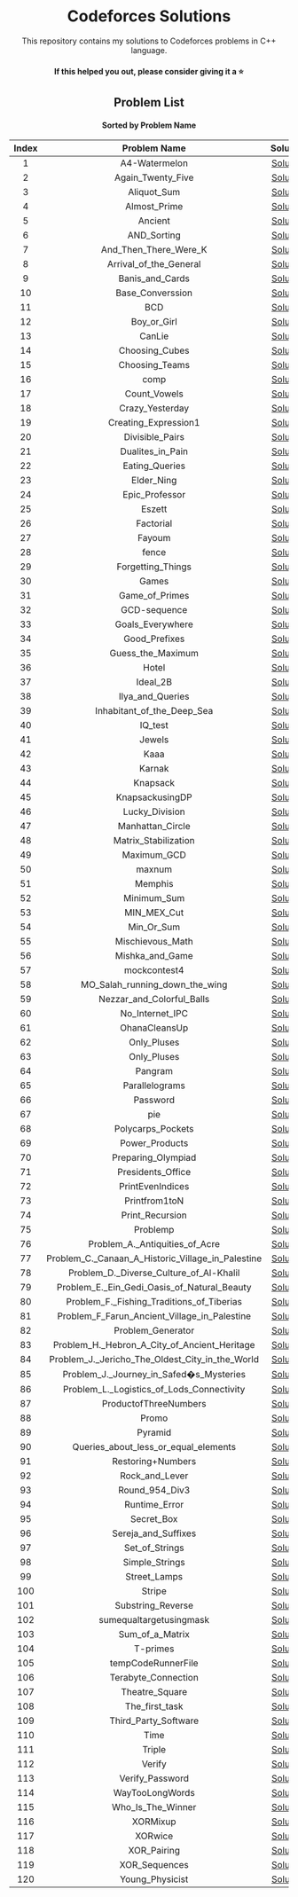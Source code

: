 <div align="center">

# Codeforces Solutions

This repository contains my solutions to Codeforces problems in C++ language.

#### If this helped you out, please consider giving it a :star:

<div align="center">

## Problem List

#### Sorted by Problem Name

| Index |                    Problem Name                    |                                                               Solution                                                                |
| :---: | :------------------------------------------------: | :-----------------------------------------------------------------------------------------------------------------------------------: |
|   1   |                   A4-Watermelon                    |                   [Solution](https://github.com/Saifahmeed/CodeForces-Solutions/blob/master/Code\A4-Watermelon.cpp)                   |
|   2   |                 Again_Twenty_Five                  |                 [Solution](https://github.com/Saifahmeed/CodeForces-Solutions/blob/master/Code\Again_Twenty_Five.cpp)                 |
|   3   |                    Aliquot_Sum                     |                    [Solution](https://github.com/Saifahmeed/CodeForces-Solutions/blob/master/Code\Aliquot_Sum.cpp)                    |
|   4   |                    Almost_Prime                    |                   [Solution](https://github.com/Saifahmeed/CodeForces-Solutions/blob/master/Code\Almost_Prime.cpp)                    |
|   5   |                      Ancient                       |                      [Solution](https://github.com/Saifahmeed/CodeForces-Solutions/blob/master/Code\Ancient.cpp)                      |
|   6   |                    AND_Sorting                     |                    [Solution](https://github.com/Saifahmeed/CodeForces-Solutions/blob/master/Code\AND_Sorting.cpp)                    |
|   7   |               And_Then_There_Were_K                |               [Solution](https://github.com/Saifahmeed/CodeForces-Solutions/blob/master/Code\And_Then_There_Were_K.cpp)               |
|   8   |               Arrival_of_the_General               |              [Solution](https://github.com/Saifahmeed/CodeForces-Solutions/blob/master/Code\Arrival_of_the_General.cpp)               |
|   9   |                  Banis_and_Cards                   |                  [Solution](https://github.com/Saifahmeed/CodeForces-Solutions/blob/master/Code\Banis_and_Cards.cpp)                  |
|  10   |                  Base_Converssion                  |                 [Solution](https://github.com/Saifahmeed/CodeForces-Solutions/blob/master/Code\Base_Converssion.cpp)                  |
|  11   |                        BCD                         |                        [Solution](https://github.com/Saifahmeed/CodeForces-Solutions/blob/master/Code\BCD.cpp)                        |
|  12   |                    Boy_or_Girl                     |                    [Solution](https://github.com/Saifahmeed/CodeForces-Solutions/blob/master/Code\Boy_or_Girl.cpp)                    |
|  13   |                       CanLie                       |                      [Solution](https://github.com/Saifahmeed/CodeForces-Solutions/blob/master/Code\CanLie.cpp)                       |
|  14   |                   Choosing_Cubes                   |                  [Solution](https://github.com/Saifahmeed/CodeForces-Solutions/blob/master/Code\Choosing_Cubes.cpp)                   |
|  15   |                   Choosing_Teams                   |                  [Solution](https://github.com/Saifahmeed/CodeForces-Solutions/blob/master/Code\Choosing_Teams.cpp)                   |
|  16   |                        comp                        |                       [Solution](https://github.com/Saifahmeed/CodeForces-Solutions/blob/master/Code\comp.cpp)                        |
|  17   |                    Count_Vowels                    |                   [Solution](https://github.com/Saifahmeed/CodeForces-Solutions/blob/master/Code\Count_Vowels.cpp)                    |
|  18   |                  Crazy_Yesterday                   |                  [Solution](https://github.com/Saifahmeed/CodeForces-Solutions/blob/master/Code\Crazy_Yesterday.cpp)                  |
|  19   |                Creating_Expression1                |               [Solution](https://github.com/Saifahmeed/CodeForces-Solutions/blob/master/Code\Creating_Expression1.cpp)                |
|  20   |                  Divisible_Pairs                   |                  [Solution](https://github.com/Saifahmeed/CodeForces-Solutions/blob/master/Code\Divisible_Pairs.cpp)                  |
|  21   |                  Dualites_in_Pain                  |                 [Solution](https://github.com/Saifahmeed/CodeForces-Solutions/blob/master/Code\Dualites_in_Pain.cpp)                  |
|  22   |                   Eating_Queries                   |                  [Solution](https://github.com/Saifahmeed/CodeForces-Solutions/blob/master/Code\Eating_Queries.cpp)                   |
|  23   |                     Elder_Ning                     |                    [Solution](https://github.com/Saifahmeed/CodeForces-Solutions/blob/master/Code\Elder_Ning.cpp)                     |
|  24   |                   Epic_Professor                   |                  [Solution](https://github.com/Saifahmeed/CodeForces-Solutions/blob/master/Code\Epic_Professor.cpp)                   |
|  25   |                       Eszett                       |                      [Solution](https://github.com/Saifahmeed/CodeForces-Solutions/blob/master/Code\Eszett.cpp)                       |
|  26   |                     Factorial                      |                     [Solution](https://github.com/Saifahmeed/CodeForces-Solutions/blob/master/Code\Factorial.cpp)                     |
|  27   |                       Fayoum                       |                      [Solution](https://github.com/Saifahmeed/CodeForces-Solutions/blob/master/Code\Fayoum.cpp)                       |
|  28   |                       fence                        |                       [Solution](https://github.com/Saifahmeed/CodeForces-Solutions/blob/master/Code\fence.cpp)                       |
|  29   |                 Forgetting_Things                  |                 [Solution](https://github.com/Saifahmeed/CodeForces-Solutions/blob/master/Code\Forgetting_Things.cpp)                 |
|  30   |                       Games                        |                       [Solution](https://github.com/Saifahmeed/CodeForces-Solutions/blob/master/Code\Games.cpp)                       |
|  31   |                   Game_of_Primes                   |                  [Solution](https://github.com/Saifahmeed/CodeForces-Solutions/blob/master/Code\Game_of_Primes.cpp)                   |
|  32   |                    GCD-sequence                    |                   [Solution](https://github.com/Saifahmeed/CodeForces-Solutions/blob/master/Code\GCD-sequence.cpp)                    |
|  33   |                  Goals_Everywhere                  |                 [Solution](https://github.com/Saifahmeed/CodeForces-Solutions/blob/master/Code\Goals_Everywhere.cpp)                  |
|  34   |                   Good_Prefixes                    |                   [Solution](https://github.com/Saifahmeed/CodeForces-Solutions/blob/master/Code\Good_Prefixes.cpp)                   |
|  35   |                 Guess_the_Maximum                  |                 [Solution](https://github.com/Saifahmeed/CodeForces-Solutions/blob/master/Code\Guess_the_Maximum.cpp)                 |
|  36   |                       Hotel                        |                       [Solution](https://github.com/Saifahmeed/CodeForces-Solutions/blob/master/Code\Hotel.cpp)                       |
|  37   |                      Ideal_2B                      |                     [Solution](https://github.com/Saifahmeed/CodeForces-Solutions/blob/master/Code\Ideal_2B.cpp)                      |
|  38   |                  Ilya_and_Queries                  |                 [Solution](https://github.com/Saifahmeed/CodeForces-Solutions/blob/master/Code\Ilya_and_Queries.cpp)                  |
|  39   |             Inhabitant_of_the_Deep_Sea             |            [Solution](https://github.com/Saifahmeed/CodeForces-Solutions/blob/master/Code\Inhabitant_of_the_Deep_Sea.cpp)             |
|  40   |                      IQ_test                       |                      [Solution](https://github.com/Saifahmeed/CodeForces-Solutions/blob/master/Code\IQ_test.cpp)                      |
|  41   |                       Jewels                       |                      [Solution](https://github.com/Saifahmeed/CodeForces-Solutions/blob/master/Code\Jewels.cpp)                       |
|  42   |                        Kaaa                        |                       [Solution](https://github.com/Saifahmeed/CodeForces-Solutions/blob/master/Code\Kaaa.cpp)                        |
|  43   |                       Karnak                       |                      [Solution](https://github.com/Saifahmeed/CodeForces-Solutions/blob/master/Code\Karnak.cpp)                       |
|  44   |                      Knapsack                      |                     [Solution](https://github.com/Saifahmeed/CodeForces-Solutions/blob/master/Code\Knapsack.cpp)                      |
|  45   |                  KnapsackusingDP                   |                  [Solution](https://github.com/Saifahmeed/CodeForces-Solutions/blob/master/Code\KnapsackusingDP.cpp)                  |
|  46   |                   Lucky_Division                   |                  [Solution](https://github.com/Saifahmeed/CodeForces-Solutions/blob/master/Code\Lucky_Division.cpp)                   |
|  47   |                  Manhattan_Circle                  |                 [Solution](https://github.com/Saifahmeed/CodeForces-Solutions/blob/master/Code\Manhattan_Circle.cpp)                  |
|  48   |                Matrix_Stabilization                |               [Solution](https://github.com/Saifahmeed/CodeForces-Solutions/blob/master/Code\Matrix_Stabilization.cpp)                |
|  49   |                    Maximum_GCD                     |                    [Solution](https://github.com/Saifahmeed/CodeForces-Solutions/blob/master/Code\Maximum_GCD.cpp)                    |
|  50   |                       maxnum                       |                      [Solution](https://github.com/Saifahmeed/CodeForces-Solutions/blob/master/Code\maxnum.cpp)                       |
|  51   |                      Memphis                       |                      [Solution](https://github.com/Saifahmeed/CodeForces-Solutions/blob/master/Code\Memphis.cpp)                      |
|  52   |                    Minimum_Sum                     |                    [Solution](https://github.com/Saifahmeed/CodeForces-Solutions/blob/master/Code\Minimum_Sum.cpp)                    |
|  53   |                    MIN_MEX_Cut                     |                    [Solution](https://github.com/Saifahmeed/CodeForces-Solutions/blob/master/Code\MIN_MEX_Cut.cpp)                    |
|  54   |                     Min_Or_Sum                     |                    [Solution](https://github.com/Saifahmeed/CodeForces-Solutions/blob/master/Code\Min_Or_Sum.cpp)                     |
|  55   |                  Mischievous_Math                  |                 [Solution](https://github.com/Saifahmeed/CodeForces-Solutions/blob/master/Code\Mischievous_Math.cpp)                  |
|  56   |                  Mishka_and_Game                   |                  [Solution](https://github.com/Saifahmeed/CodeForces-Solutions/blob/master/Code\Mishka_and_Game.cpp)                  |
|  57   |                    mockcontest4                    |                   [Solution](https://github.com/Saifahmeed/CodeForces-Solutions/blob/master/Code\mockcontest4.cpp)                    |
|  58   |           MO_Salah_running_down_the_wing           |          [Solution](https://github.com/Saifahmeed/CodeForces-Solutions/blob/master/Code\MO_Salah_running_down_the_wing.cpp)           |
|  59   |             Nezzar_and_Colorful_Balls              |             [Solution](https://github.com/Saifahmeed/CodeForces-Solutions/blob/master/Code\Nezzar_and_Colorful_Balls.cpp)             |
|  60   |                  No_Internet_IPC                   |                  [Solution](https://github.com/Saifahmeed/CodeForces-Solutions/blob/master/Code\No_Internet_IPC.cpp)                  |
|  61   |                   OhanaCleansUp                    |                   [Solution](https://github.com/Saifahmeed/CodeForces-Solutions/blob/master/Code\OhanaCleansUp.cpp)                   |
|  62   |                    Only_Pluses                     |                    [Solution](https://github.com/Saifahmeed/CodeForces-Solutions/blob/master/Code\Only_Pluses.cpp)                    |
|  63   |                    Only_Pluses                     |                    [Solution](https://github.com/Saifahmeed/CodeForces-Solutions/blob/master/Code\Only_Pluses.exe)                    |
|  64   |                      Pangram                       |                      [Solution](https://github.com/Saifahmeed/CodeForces-Solutions/blob/master/Code\Pangram.cpp)                      |
|  65   |                   Parallelograms                   |                  [Solution](https://github.com/Saifahmeed/CodeForces-Solutions/blob/master/Code\Parallelograms.cpp)                   |
|  66   |                      Password                      |                     [Solution](https://github.com/Saifahmeed/CodeForces-Solutions/blob/master/Code\Password.cpp)                      |
|  67   |                        pie                         |                        [Solution](https://github.com/Saifahmeed/CodeForces-Solutions/blob/master/Code\pie.cpp)                        |
|  68   |                 Polycarps_Pockets                  |                 [Solution](https://github.com/Saifahmeed/CodeForces-Solutions/blob/master/Code\Polycarps_Pockets.cpp)                 |
|  69   |                   Power_Products                   |                  [Solution](https://github.com/Saifahmeed/CodeForces-Solutions/blob/master/Code\Power_Products.cpp)                   |
|  70   |                 Preparing_Olympiad                 |                [Solution](https://github.com/Saifahmeed/CodeForces-Solutions/blob/master/Code\Preparing_Olympiad.cpp)                 |
|  71   |                 Presidents_Office                  |                 [Solution](https://github.com/Saifahmeed/CodeForces-Solutions/blob/master/Code\Presidents_Office.cpp)                 |
|  72   |                  PrintEvenIndices                  |                 [Solution](https://github.com/Saifahmeed/CodeForces-Solutions/blob/master/Code\PrintEvenIndices.cpp)                  |
|  73   |                   Printfrom1toN                    |                   [Solution](https://github.com/Saifahmeed/CodeForces-Solutions/blob/master/Code\Printfrom1toN.cpp)                   |
|  74   |                  Print_Recursion                   |                  [Solution](https://github.com/Saifahmeed/CodeForces-Solutions/blob/master/Code\Print_Recursion.cpp)                  |
|  75   |                      Problemp                      |                     [Solution](https://github.com/Saifahmeed/CodeForces-Solutions/blob/master/Code\Problemp.cpp)                      |
|  76   |          Problem_A.\_Antiquities_of_Acre           |          [Solution](https://github.com/Saifahmeed/CodeForces-Solutions/blob/master/Code\Problem_A._Antiquities_of_Acre.cpp)           |
|  77   | Problem_C.\_Canaan_A_Historic_Village_in_Palestine | [Solution](https://github.com/Saifahmeed/CodeForces-Solutions/blob/master/Code\Problem_C._Canaan_A_Historic_Village_in_Palestine.cpp) |
|  78   |      Problem_D.\_Diverse_Culture_of_Al-Khalil      |      [Solution](https://github.com/Saifahmeed/CodeForces-Solutions/blob/master/Code\Problem_D._Diverse_Culture_of_Al-Khalil.cpp)      |
|  79   |    Problem_E.\_Ein_Gedi_Oasis_of_Natural_Beauty    |    [Solution](https://github.com/Saifahmeed/CodeForces-Solutions/blob/master/Code\Problem_E._Ein_Gedi_Oasis_of_Natural_Beauty.cpp)    |
|  80   |     Problem_F.\_Fishing_Traditions_of_Tiberias     |     [Solution](https://github.com/Saifahmeed/CodeForces-Solutions/blob/master/Code\Problem_F._Fishing_Traditions_of_Tiberias.cpp)     |
|  81   |    Problem_F_Farun_Ancient_Village_in_Palestine    |   [Solution](https://github.com/Saifahmeed/CodeForces-Solutions/blob/master/Code\Problem_F_Farun_Ancient_Village_in_Palestine.cpp)    |
|  82   |                 Problem_Generator                  |                 [Solution](https://github.com/Saifahmeed/CodeForces-Solutions/blob/master/Code\Problem_Generator.cpp)                 |
|  83   |   Problem_H.\_Hebron_A_City_of_Ancient_Heritage    |   [Solution](https://github.com/Saifahmeed/CodeForces-Solutions/blob/master/Code\Problem_H._Hebron_A_City_of_Ancient_Heritage.cpp)    |
|  84   |  Problem_J.\_Jericho_The_Oldest_City_in_the_World  |  [Solution](https://github.com/Saifahmeed/CodeForces-Solutions/blob/master/Code\Problem_J._Jericho_The_Oldest_City_in_the_World.cpp)  |
|  85   |      Problem_J.\_Journey_in_Safed�s_Mysteries      |      [Solution](https://github.com/Saifahmeed/CodeForces-Solutions/blob/master/Code\Problem_J._Journey_in_Safed�s_Mysteries.cpp)      |
|  86   |     Problem_L.\_Logistics_of_Lods_Connectivity     |     [Solution](https://github.com/Saifahmeed/CodeForces-Solutions/blob/master/Code\Problem_L._Logistics_of_Lods_Connectivity.cpp)     |
|  87   |               ProductofThreeNumbers                |               [Solution](https://github.com/Saifahmeed/CodeForces-Solutions/blob/master/Code\ProductofThreeNumbers.cpp)               |
|  88   |                       Promo                        |                       [Solution](https://github.com/Saifahmeed/CodeForces-Solutions/blob/master/Code\Promo.cpp)                       |
|  89   |                      Pyramid                       |                      [Solution](https://github.com/Saifahmeed/CodeForces-Solutions/blob/master/Code\Pyramid.cpp)                      |
|  90   |        Queries_about_less_or_equal_elements        |       [Solution](https://github.com/Saifahmeed/CodeForces-Solutions/blob/master/Code\Queries_about_less_or_equal_elements.cpp)        |
|  91   |                 Restoring+Numbers                  |                 [Solution](https://github.com/Saifahmeed/CodeForces-Solutions/blob/master/Code\Restoring+Numbers.cpp)                 |
|  92   |                   Rock_and_Lever                   |                  [Solution](https://github.com/Saifahmeed/CodeForces-Solutions/blob/master/Code\Rock_and_Lever.cpp)                   |
|  93   |                   Round_954_Div3                   |                  [Solution](https://github.com/Saifahmeed/CodeForces-Solutions/blob/master/Code\Round_954_Div3.cpp)                   |
|  94   |                   Runtime_Error                    |                   [Solution](https://github.com/Saifahmeed/CodeForces-Solutions/blob/master/Code\Runtime_Error.cpp)                   |
|  95   |                     Secret_Box                     |                    [Solution](https://github.com/Saifahmeed/CodeForces-Solutions/blob/master/Code\Secret_Box.cpp)                     |
|  96   |                Sereja_and_Suffixes                 |                [Solution](https://github.com/Saifahmeed/CodeForces-Solutions/blob/master/Code\Sereja_and_Suffixes.cpp)                |
|  97   |                   Set_of_Strings                   |                  [Solution](https://github.com/Saifahmeed/CodeForces-Solutions/blob/master/Code\Set_of_Strings.cpp)                   |
|  98   |                   Simple_Strings                   |                  [Solution](https://github.com/Saifahmeed/CodeForces-Solutions/blob/master/Code\Simple_Strings.cpp)                   |
|  99   |                    Street_Lamps                    |                   [Solution](https://github.com/Saifahmeed/CodeForces-Solutions/blob/master/Code\Street_Lamps.cpp)                    |
|  100  |                       Stripe                       |                      [Solution](https://github.com/Saifahmeed/CodeForces-Solutions/blob/master/Code\Stripe.cpp)                       |
|  101  |                 Substring_Reverse                  |                 [Solution](https://github.com/Saifahmeed/CodeForces-Solutions/blob/master/Code\Substring_Reverse.cpp)                 |
|  102  |              sumequaltargetusingmask               |              [Solution](https://github.com/Saifahmeed/CodeForces-Solutions/blob/master/Code\sumequaltargetusingmask.cpp)              |
|  103  |                  Sum_of_a_Matrix                   |                  [Solution](https://github.com/Saifahmeed/CodeForces-Solutions/blob/master/Code\Sum_of_a_Matrix.cpp)                  |
|  104  |                      T-primes                      |                     [Solution](https://github.com/Saifahmeed/CodeForces-Solutions/blob/master/Code\T-primes.cpp)                      |
|  105  |                 tempCodeRunnerFile                 |                [Solution](https://github.com/Saifahmeed/CodeForces-Solutions/blob/master/Code\tempCodeRunnerFile.cpp)                 |
|  106  |                Terabyte_Connection                 |                [Solution](https://github.com/Saifahmeed/CodeForces-Solutions/blob/master/Code\Terabyte_Connection.cpp)                |
|  107  |                   Theatre_Square                   |                  [Solution](https://github.com/Saifahmeed/CodeForces-Solutions/blob/master/Code\Theatre_Square.cpp)                   |
|  108  |                   The_first_task                   |                  [Solution](https://github.com/Saifahmeed/CodeForces-Solutions/blob/master/Code\The_first_task.cpp)                   |
|  109  |                Third_Party_Software                |               [Solution](https://github.com/Saifahmeed/CodeForces-Solutions/blob/master/Code\Third_Party_Software.cpp)                |
|  110  |                        Time                        |                       [Solution](https://github.com/Saifahmeed/CodeForces-Solutions/blob/master/Code\Time.cpp)                        |
|  111  |                       Triple                       |                      [Solution](https://github.com/Saifahmeed/CodeForces-Solutions/blob/master/Code\Triple.cpp)                       |
|  112  |                       Verify                       |                      [Solution](https://github.com/Saifahmeed/CodeForces-Solutions/blob/master/Code\Verify.cpp)                       |
|  113  |                  Verify_Password                   |                  [Solution](https://github.com/Saifahmeed/CodeForces-Solutions/blob/master/Code\Verify_Password.cpp)                  |
|  114  |                  WayTooLongWords                   |                  [Solution](https://github.com/Saifahmeed/CodeForces-Solutions/blob/master/Code\WayTooLongWords.cpp)                  |
|  115  |                 Who_Is_The_Winner                  |                 [Solution](https://github.com/Saifahmeed/CodeForces-Solutions/blob/master/Code\Who_Is_The_Winner.cpp)                 |
|  116  |                      XORMixup                      |                     [Solution](https://github.com/Saifahmeed/CodeForces-Solutions/blob/master/Code\XORMixup.cpp)                      |
|  117  |                      XORwice                       |                      [Solution](https://github.com/Saifahmeed/CodeForces-Solutions/blob/master/Code\XORwice.cpp)                      |
|  118  |                    XOR_Pairing                     |                    [Solution](https://github.com/Saifahmeed/CodeForces-Solutions/blob/master/Code\XOR_Pairing.cpp)                    |
|  119  |                   XOR_Sequences                    |                   [Solution](https://github.com/Saifahmeed/CodeForces-Solutions/blob/master/Code\XOR_Sequences.cpp)                   |
|  120  |                  Young_Physicist                   |                  [Solution](https://github.com/Saifahmeed/CodeForces-Solutions/blob/master/Code\Young_Physicist.cpp)                  |

</div>
